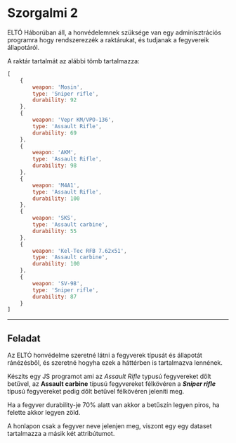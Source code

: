 # Szorgalmi 2

ELTÓ Háborúban áll, a honvédelemnek szüksége van egy adminisztrációs programra hogy rendszerezzék a raktárukat, és tudjanak a fegyvereik állapotáról.

A raktár tartalmát az alábbi tömb tartalmazza:

```js
[
    {
        weapon: 'Mosin',
        type: 'Sniper rifle',
        durability: 92
    },
    {
        weapon: 'Vepr KM/VPO-136',
        type: 'Assault Rifle',
        durability: 69
    },
    {
        weapon: 'AKM',
        type: 'Assault Rifle',
        durability: 98
    },
    {
        weapon: 'M4A1',
        type: 'Assault Rifle',
        durability: 100
    },
    {
        weapon: 'SKS',
        type: 'Assault carbine',
        durability: 55
    },
    {
        weapon: 'Kel-Tec RFB 7.62x51',
        type: 'Assault carbine',
        durability: 100
    },
    {
        weapon: 'SV-98',
        type: 'Sniper rifle',
        durability: 87
    }
]
```

___

## Feladat

Az ELTÓ honvédelme szeretné látni a fegyverek típusát és állapotát ránézésből, és szeretné hogyha ezek a háttérben is tartalmazva lennének.

Készíts egy JS programot ami az *Assault Rifle* typusú fegyvereket dőlt betűvel, az **Assault carbine** típusú fegyvereket félkövéren a ***Sniper rifle*** típusú fegyvereket pedig dőlt betűvel félkövéren jeleníti meg.

Ha a fegyver durability-je 70% alatt van akkor a betűszín legyen piros, ha felette akkor legyen zöld.

A honlapon csak a fegyver neve jelenjen meg, viszont egy egy dataset tartalmazza a másik két attribútumot.